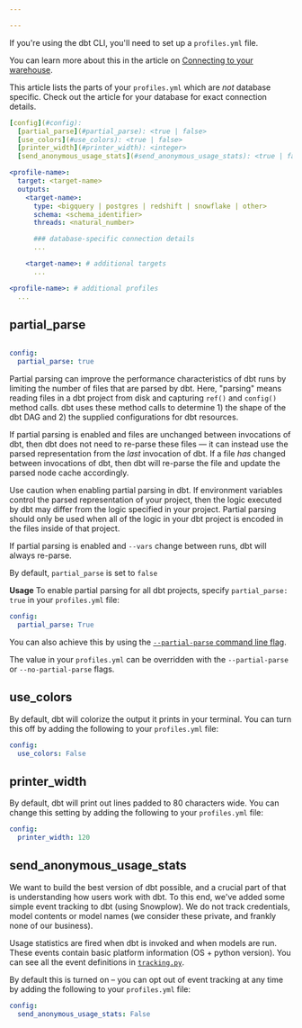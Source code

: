```yaml
---

---
```


If you're using the dbt CLI, you'll need to set up a `profiles.yml` file.

You can learn more about this in the article on [Connecting to your warehouse](configure-your-profile).

This article lists the parts of your `profiles.yml` which are _not_ database specific. Check out the article for your database for exact connection details.

<File name='profiles.yml'>

```yml
[config](#config):
  [partial_parse](#partial_parse): <true | false>
  [use_colors](#use_colors): <true | false>
  [printer_width](#printer_width): <integer>
  [send_anonymous_usage_stats](#send_anonymous_usage_stats): <true | false>

<profile-name>:
  target: <target-name>
  outputs:
    <target-name>:
      type: <bigquery | postgres | redshift | snowflake | other>
      schema: <schema_identifier>
      threads: <natural_number>

      ### database-specific connection details
      ...

    <target-name>: # additional targets
      ...

<profile-name>: # additional profiles
  ...

```

</File>


## partial_parse

<File name='profiles.yml'>

```yaml

config:
  partial_parse: true

```

</File>


Partial parsing can improve the performance characteristics of dbt runs by limiting the number of files that are parsed by dbt. Here, "parsing" means reading files in a dbt project from disk and capturing `ref()` and `config()` method calls. dbt uses these method calls to determine 1) the shape of the dbt DAG and 2) the supplied configurations for dbt resources.

If partial parsing is enabled and files are unchanged between invocations of dbt, then dbt does not need to re-parse these files — it can instead use the parsed representation from the _last_ invocation of dbt. If a file *has* changed between invocations of dbt, then dbt will re-parse the file and update the parsed node cache accordingly.

Use caution when enabling partial parsing in dbt. If environment variables control the parsed representation of your project, then the logic executed by dbt may differ from the logic specified in your project. Partial parsing should only be used when all of the logic in your dbt project is encoded in the files inside of that project.

If partial parsing is enabled and `--vars` change between runs, dbt will always re-parse.

By default, `partial_parse` is set to `false`

**Usage**
To enable partial parsing for all dbt projects, specify `partial_parse: true` in your `profiles.yml` file:

```yaml
config:
  partial_parse: True
```

You can also achieve this by using the [`--partial-parse` command line flag](global-cli-flags#partial-parsing).

The value in your `profiles.yml` can be overridden with the `--partial-parse` or `--no-partial-parse` flags.

## use_colors

By default, dbt will colorize the output it prints in your terminal. You can turn this off by adding the following to your `profiles.yml` file:

<File name='profiles.yml'>

```yaml
config:
  use_colors: False
```

</File>


## printer_width

By default, dbt will print out lines padded to 80 characters wide. You can change this setting by adding the following to your `profiles.yml` file:

<File name='profiles.yml'>

```yaml
config:
  printer_width: 120
```

</File>

## send_anonymous_usage_stats

We want to build the best version of dbt possible, and a crucial part of that is understanding how users work with dbt. To this end, we've added some simple event tracking to dbt (using Snowplow). We do not track credentials, model contents or model names (we consider these private, and frankly none of our business).

Usage statistics are fired when dbt is invoked and when models are run. These events contain basic platform information (OS + python version). You can see all the event definitions in  [`tracking.py`](https://github.com/fishtown-analytics/dbt/blob/develop/core/dbt/tracking.py).

By default this is turned on – you can opt out of event tracking at any time by adding the following to your `profiles.yml` file:
```yaml
config:
  send_anonymous_usage_stats: False
```
